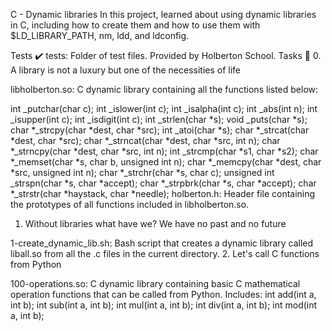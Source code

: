 C - Dynamic libraries
In this project, learned about using dynamic libraries in C, including how to create them and how to use them with $LD_LIBRARY_PATH, nm, ldd, and ldconfig.

Tests ✔️
tests: Folder of test files. Provided by Holberton School.
Tasks 📃
0. A library is not a luxury but one of the necessities of life

libholberton.so: C dynamic library containing all the functions listed below:

int _putchar(char c);
int _islower(int c);
int _isalpha(int c);
int _abs(int n);
int _isupper(int c);
int _isdigit(int c);
int _strlen(char *s);
void _puts(char *s);
char *_strcpy(char *dest, char *src);
int _atoi(char *s);
char *_strcat(char *dest, char *src);
char *_strncat(char *dest, char *src, int n);
char *_strncpy(char *dest, char *src, int n);
int _strcmp(char *s1, char *s2);
char *_memset(char *s, char b, unsigned int n);
char *_memcpy(char *dest, char *src, unsigned int n);
char *_strchr(char *s, char c);
unsigned int _strspn(char *s, char *accept);
char *_strpbrk(char *s, char *accept);
char *_strstr(char *haystack, char *needle);
holberton.h: Header file containing the prototypes of all functions included in libholberton.so.

1. Without libraries what have we? We have no past and no future

1-create_dynamic_lib.sh: Bash script that creates a dynamic library called liball.so from all the .c files in the current directory.
2. Let's call C functions from Python

100-operations.so: C dynamic library containing basic C mathematical operation functions that can be called from Python.
Includes:
int add(int a, int b);
int sub(int a, int b);
int mul(int a, int b);
int div(int a, int b);
int mod(int a, int b);
